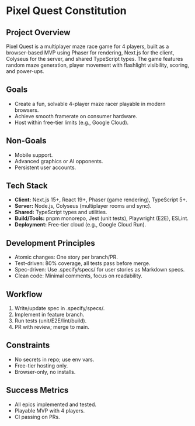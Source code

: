 # Pixel Quest Constitution

## Project Overview
Pixel Quest is a multiplayer maze race game for 4 players, built as a browser-based MVP using Phaser for rendering, Next.js for the client, Colyseus for the server, and shared TypeScript types. The game features random maze generation, player movement with flashlight visibility, scoring, and power-ups.

## Goals
- Create a fun, solvable 4-player maze racer playable in modern browsers.
- Achieve smooth framerate on consumer hardware.
- Host within free-tier limits (e.g., Google Cloud).

## Non-Goals
- Mobile support.
- Advanced graphics or AI opponents.
- Persistent user accounts.

## Tech Stack
- **Client:** Next.js 15+, React 19+, Phaser (game rendering), TypeScript 5+.
- **Server:** Node.js, Colyseus (multiplayer rooms and sync).
- **Shared:** TypeScript types and utilities.
- **Build/Tools:** pnpm monorepo, Jest (unit tests), Playwright (E2E), ESLint.
- **Deployment:** Free-tier cloud (e.g., Google Cloud Run).

## Development Principles
- Atomic changes: One story per branch/PR.
- Test-driven: 80% coverage, all tests pass before merge.
- Spec-driven: Use .specify/specs/ for user stories as Markdown specs.
- Clean code: Minimal comments, focus on readability.

## Workflow
1. Write/update spec in .specify/specs/.
2. Implement in feature branch.
3. Run tests (unit/E2E/lint/build).
4. PR with review; merge to main.

## Constraints
- No secrets in repo; use env vars.
- Free-tier hosting only.
- Browser-only, no installs.

## Success Metrics
- All epics implemented and tested.
- Playable MVP with 4 players.
- CI passing on PRs.
